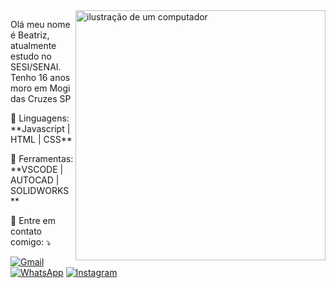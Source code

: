 <img src="https://raw.githubusercontent.com/MicaelliMedeiros/micaellimedeiros/master/image/computer-illustration.png" alt="ilustração de um computador" min-width="400px" max-width="400px" width="400px" align="right">

<p align="left"> 
  Olá meu nome é Beatriz, atualmente estudo no SESI/SENAI. Tenho 16 anos moro em Mogi das Cruzes SP
</p>

<p align="left">
  🦄 Linguagens: **Javascript | HTML | CSS**
</p>

<p align="left">
  💼 Ferramentas: **VSCODE | AUTOCAD | SOLIDWORKS **
</p>

<p align="left">
  💌 Entre em contato comigo: ⤵️
</p>

<p align="left">
  <a href="#" title="Gmail">
  <img src="https://img.shields.io/badge/-Gmail-FF0000?style=flat-square&labelColor=FF0000&logo=gmail&logoColor=white&link=beatrizsud08@gmail.com" alt="Gmail"/></a>
  <a href="#" title="WhatsApp">
  <img src="https://img.shields.io/badge/-WhatsApp-25d366?style=flat-square&labelColor=25d366&logo=whatsapp&logoColor=white&link=https://wa.me/5511955893673?text=Ol%C3%A1%20" alt="WhatsApp"/></a>
  <a href="#" title="Instagram">
  <img src="https://img.shields.io/badge/-Instagram-DF0174?style=flat-square&labelColor=DF0174&logo=instagram&logoColor=white&link=https://wa.me/5511955893673?text=Ol%C3%A1%20" alt="Instagram"/></a>
</p> 
